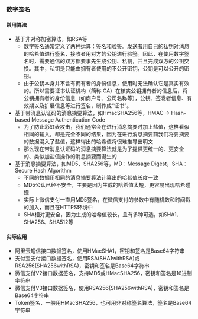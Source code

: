 ### 数字签名

#### 常用算法
- 基于非对称加密算法，如RSA等
   - 数字签名通常定义了两种运算：签名和验签。发送者用自己的私钥对消息的哈希值进行签名，接收者用对方的公钥进行验签。因此，在使用数字签名时，需要通信的双方都要事先生成公钥、私钥，并且完成双方的公钥交换。其中，私钥是只能由拥有者使用的不公开密钥，公钥是可以公开的密钥。
   - 由于公钥本身并不含有拥有者的身份信息，使用时无法确认它是真实有效的。所以需要证书认证机构（简称 CA）在核实公钥拥有者的信息后，将公钥拥有者的身份信息（如商户号、公司名称等），公钥、签发者信息、有效期以及扩展信息等进行签名，制作成“证书”。
- 基于带消息认证码的消息摘要算法，如HmacSHA256等，HMAC -> Hash-based Message Authentication Code
    - 为了防止彩虹表攻击，我们通常会在进行消息摘要时加上盐值，这样看似相同的输入，却是完全不同的结果，因为在进行消息摘要前我们将要摘要的数据混入了盐值，这样得出的哈希值将很难推导出明文
    - 那么现在带消息认证码的消息摘要算法就是为了提供更统一的、更安全的、类似加盐值操作的消息摘要而诞生的
- 基于消息摘要算法，如MD5、SHA256等，MD：Message Digest，SHA：Secure Hash Algorithm
    - 不同的数据用相同的消息摘要算法计算出的哈希值长度一致
    - MD5公认已经不安全，主要是因为生成的哈希值太短，更容易出现哈希碰撞
    - 实际上微信支付一直用MD5签名，在微信支付的参数中有随机数和时间戳的加入，而且在HTTPS环境中
    - SHA相对更安全，因为生成的哈希值较长，且有多种可选，如SHA1、SHA256、SHA512等
    
#### 实际应用
- 阿里云短信接口数据签名，使用HMacSHA1，密钥和签名是Base64字符串
- 支付宝支付接口数据签名，使用RSA(SHA1withRSA)或RSA256(SHA256withRSA)，密钥和签名是Base64字符串
- 微信支付V2接口数据签名，支持MD5或HMacSHA256，密钥和签名是16进制字符串
- 微信支付V3接口数据签名，使用RSA256(SHA256withRSA)，密钥和签名是Base64字符串
- Token签名，一般用HMacSHA256，也可用非对称签名算法，签名是Base64字符串